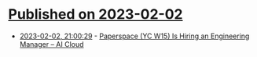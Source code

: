 # [Published on 2023-02-02](index.md)

* [2023-02-02, 21:00:29](https://news.ycombinator.com/item?id=34632943) - [Paperspace (YC W15) Is Hiring an Engineering Manager – AI Cloud](https://www.paperspace.com/careers)
